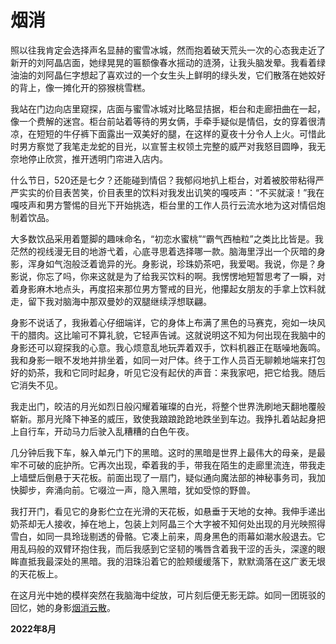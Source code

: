 # 烟消

照以往我肯定会选择声名显赫的蜜雪冰城，然而抱着破天荒头一次的心态我走近了新开的刘阿晶店面，她绿晃晃的匾额像春水摇动的涟漪，让我头脑发晕。我看着绿油油的刘阿晶仨字想起了喜欢过的一个女生头上鲜明的绿头发，它们散落在她姣好的背上，像一摊化开的猕猴桃雪糕。

我站在门边向店里窥探，店面与蜜雪冰城对比略显拮据，柜台和走廊扭曲在一起，像一个费解的迷宫。柜台前站着等待的男女俩，手牵手疑似是情侣，女的穿着很清凉，在短短的牛仔裤下面露出一双美好的腿，在这样的夏夜十分令人上火。可惜此时男方察觉了我笔走龙蛇的目光，以宣誓主权领土完整的威严对我怒目圆睁，我无奈地停止欣赏，推开透明门帘进入店内。

什么节日，520还是七夕？还能碰到情侣？我郁闷地扒上柜台，对着被胶带粘得严严实实的价目表苦笑，价目表里的饮料对我发出讥笑的嘎吱声：“不买就滚！”我在嘎吱声和男方警惕的目光下开始挑选，柜台里的工作人员行云流水地为这对情侣炮制着饮品。

大多数饮品采用着蹩脚的趣味命名，“初恋水蜜桃”“霸气西柚粒”之类比比皆是。我茫然的视线漫无目的地游弋着，心底寻思着选择哪一款。脑海里浮出一个灰暗的身影，浑身如气泡般泛着诡异的光。身影说，珍珠奶茶吧，我爱喝。我说，你是？身影说，你忘了吗，你来这就是为了给我买饮料的啊。我愣愣地短暂思考了一瞬，对着身影麻木地点头，再度招来那位男方警戒的目光，他攥起女朋友的手拿上饮料就走，留下我对脑海中那双曼妙的双腿继续浮想联翩。

身影不说话了，我揪着心仔细端详，它的身体上布满了黑色的马赛克，宛如一块风干的腊肉。这比喻可不算礼貌，它轻声告诫。这就说明这不知为何出现在我脑中的身影还可以窥探我的心意。我心烦意乱地玩弄着双手，饮料机器正在聒噪地轰鸣。我和身影一眼不发地并排坐着，如同一对尸体。终于工作人员百无聊赖地端来打包好的奶茶，我和它同时起身，听见它没有起伏的声音：来我家吧，把它给我。随后它消失不见。

我走出门，皎洁的月光如烈日般闪耀着璀璨的白光，将整个世界洗刷地天翻地覆般崭新。那月光降下神圣的威压，致使我踉踉跄跄地跌坐到车边。我挣扎着站起身把上自行车，开动马力后驶入乱糟糟的白色午夜。

几分钟后我下车，躲入单元门下的黑暗。这时的黑暗是世界上最伟大的母亲，是最牢不可破的庇护所。它再次出现，牵着我的手，带我在陌生的走廊里流连，带我走上墙壁后倒悬于天花板。前面出现了一扇门，疑似通向魔法部的神秘事务司，我加快脚步，奔涌向前。它啜泣一声，隐入黑暗，犹如受惊的野兽。

我打开门，看见它的身影伫立在光滑的天花板，如悬垂于天地的女神。我伸手递出奶茶却无人接收，掉在地上，包装上刘阿晶三个大字被不知何处出现的月光映照得雪白，如同一具玲珑剔透的骨骼。它凑上前来，周身黑色的雨幕如潮水般退去。它用乱码般的双臂环抱住我，而后我感到它坚韧的嘴唇含着我干涩的舌头，深邃的眼眸直抵我最深处的黑暗。我的泪珠沿着它的脸颊缓缓落下，默默滴落在这广袤无垠的天花板上。

在这月光中她的模样突然在我脑海中绽放，可片刻后便无影无踪。如同一团斑驳的回忆，她的身影[烟消云散](https://shrike-505.github.io/Gunpowdersmoke/)。

__2022年8月__
